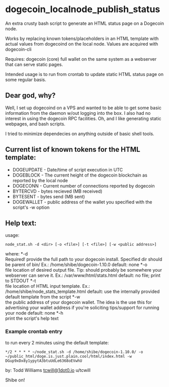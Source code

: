 # dogecoin_localnode_publish_status

An extra crusty bash script to generate an HTML status page on a Dogecoin node.

Works by replacing known tokens/placeholders in an HTML template with actual values from dogecoind on the local node.  Values are acquired with dogecoin-cli

Requires: dogecoin (core) full wallet on the same system as a webserver that can serve static pages.

Intended usage is to run from crontab to update static HTML status page on some regular basis.

## Dear god, why?

Well, I set up dogecoind on a VPS and wanted to be able to get some basic information from the daemon w/out logging into the box.  I also had no interest in using the dogecoin RPC facilities.  Oh, and I like generating static webpages, and bash scripts.

I tried to minimize dependecies on anything outside of basic shell tools.

## Current list of known tokens for the HTML template:
* DOGEUPDATE - Date/time of script execution in UTC
* DOGEBLOCK - The current height of the dogecoin blockchain as reported by the local node
* DOGECONN - Current number of connections reported by dogecoin
* BYTERCVD - bytes recieved (MB received)
* BYTESENT - bytes send (MB sent)
* DOGEWALLET - public address of the wallet you specified with the script's -w option 

## Help text:

usage:
```
node_stat.sh -d <dir> [-o <file>] [-t <file>] [-w <public address>]
```
where:
*-d  
Required!  provide the full path to your dogecoin install.
Specified dir should be parent of bin/
Ex.: /home/shibe/dogecoin-1.10.0
default: none
*-o  
file location of desired output file.
Tip: should probably be somewhere your webserver can serve it.
Ex.: /var/www/html/stats.html
default: no file; print to STDOUT
*-t  
file location of HTML input template.
Ex.: /home/shibe/node_stats_template.html
default: use the internally provided default template from the script
*-w  
the public address of your dogecoin wallet.
The idea is the use this for advertising your wallet address if you're
soliciting tips/support for running your node
default: none
*-h  
print the script's help text

### Example crontab entry
to run every 2 minutes using the default template:
```
*/2 * * * * ~/node_stat.sh -d /home/shibe/dogecoin-1.10.0/ -o ~/public_html/doge.is.just.plain.cool/html/index.html -w DGup9xDx8y1ypytA3btuUdLe6368oEVwhU
```
by: 
Todd Williams
tcwill@1dot0.io
u/tcwill

Shibe on!
